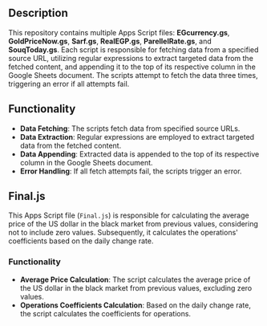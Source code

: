 
## Description

This repository contains multiple Apps Script files: **EGcurrency.gs**, **GoldPriceNow.gs**, **Sarf.gs**, **RealEGP.gs**, **ParellelRate.gs**, and **SouqToday.gs**. Each script is responsible for fetching data from a specified source URL, utilizing regular expressions to extract targeted data from the fetched content, and appending it to the top of its respective column in the Google Sheets document. The scripts attempt to fetch the data three times, triggering an error if all attempts fail.

## Functionality

-   **Data Fetching**: The scripts fetch data from specified source URLs.
-   **Data Extraction**: Regular expressions are employed to extract targeted data from the fetched content.
-   **Data Appending**: Extracted data is appended to the top of its respective column in the Google Sheets document.
-   **Error Handling**: If all fetch attempts fail, the scripts trigger an error.

## Final.js

This Apps Script file (`Final.js`) is responsible for calculating the average price of the US dollar in the black market from previous values, considering not to include zero values. Subsequently, it calculates the operations' coefficients based on the daily change rate.

### Functionality

-   **Average Price Calculation**: The script calculates the average price of the US dollar in the black market from previous values, excluding zero values.
-   **Operations Coefficients Calculation**: Based on the daily change rate, the script calculates the coefficients for operations.
